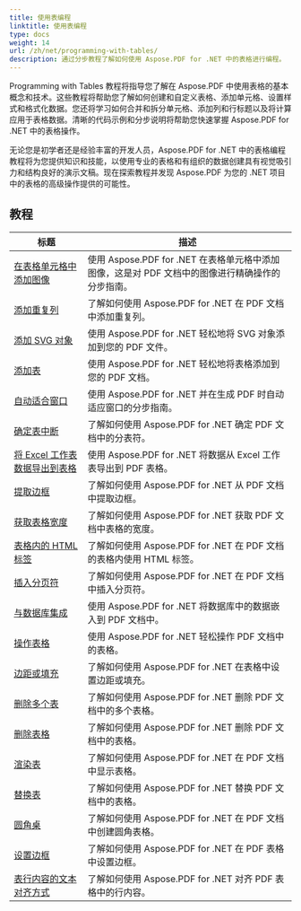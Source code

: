 ```yaml
---
title: 使用表编程
linktitle: 使用表编程
type: docs
weight: 14
url: /zh/net/programming-with-tables/
description: 通过分步教程了解如何使用 Aspose.PDF for .NET 中的表格进行编程。
---
```

Programming with Tables 教程将指导您了解在 Aspose.PDF 中使用表格的基本概念和技术。这些教程将帮助您了解如何创建和自定义表格、添加单元格、设置样式和格式化数据。您还将学习如何合并和拆分单元格、添加列和行标题以及将计算应用于表格数据。清晰的代码示例和分步说明将帮助您快速掌握 Aspose.PDF for .NET 中的表格操作。

无论您是初学者还是经验丰富的开发人员，Aspose.PDF for .NET 中的表格编程教程将为您提供知识和技能，以使用专业的表格和有组织的数据创建具有视觉吸引力和结构良好的演示文稿。现在探索教程并发现 Aspose.PDF 为您的 .NET 项目中的表格的高级操作提供的可能性。

## 教程
| 标题 | 描述 |
| --- | --- | 
| [在表格单元格中添加图像](./add-image-in-a-table-cell/) | 使用 Aspose.PDF for .NET 在表格单元格中添加图像，这是对 PDF 文档中的图像进行精确操作的分步指南。 |  
| [添加重复列](./add-repeating-column/) | 了解如何使用 Aspose.PDF for .NET 在 PDF 文档中添加重复列。 |  
| [添加 SVG 对象](./add-svg-object/) | 使用 Aspose.PDF for .NET 轻松地将 SVG 对象添加到您的 PDF 文件。 |  
| [添加表](./add-table/) | 使用 Aspose.PDF for .NET 轻松地将表格添加到您的 PDF 文档。 |  
| [自动适合窗口](./auto-fit-to-window/) | 使用 Aspose.PDF for .NET 并在生成 PDF 时自动适应窗口的分步指南。 |  
| [确定表中断](./determine-table-break/) | 了解如何使用 Aspose.PDF for .NET 确定 PDF 文档中的分表符。 |  
| [将 Excel 工作表数据导出到表格](./export-excel-worksheet-data-to-table/) | 使用 Aspose.PDF for .NET 将数据从 Excel 工作表导出到 PDF 表格。 |  
| [提取边框](./extract-border/) | 了解如何使用 Aspose.PDF for .NET 从 PDF 文档中提取边框。 |  
| [获取表格宽度](./get-table-width/) | 了解如何使用 Aspose.PDF for .NET 获取 PDF 文档中表格的宽度。 |  
| [表格内的 HTML 标签](./html-tags-inside-table/) | 了解如何使用 Aspose.PDF for .NET 在 PDF 文档的表格内使用 HTML 标签。 |  
| [插入分页符](./insert-page-break/) | 了解如何使用 Aspose.PDF for .NET 在 PDF 文档中插入分页符。 |  
| [与数据库集成](./integrate-with-database/) | 使用 Aspose.PDF for .NET 将数据库中的数据嵌入到 PDF 文档中。 |  
| [操作表格](./manipulate-table/) | 使用 Aspose.PDF for .NET 轻松操作 PDF 文档中的表格。 |  
| [边距或填充](./margins-or-padding/) | 了解如何使用 Aspose.PDF for .NET 在表格中设置边距或填充。 |  
| [删除多个表](./remove-multiple-tables/) | 了解如何使用 Aspose.PDF for .NET 删除 PDF 文档中的多个表格。 |  
| [删除表格](./remove-table/) | 了解如何使用 Aspose.PDF for .NET 删除 PDF 文档中的表格。 |  
| [渲染表](./render-table/) | 了解如何使用 Aspose.PDF for .NET 在 PDF 文档中显示表格。 |  
| [替换表](./replace-table/) | 了解如何使用 Aspose.PDF for .NET 替换 PDF 文档中的表格。 |  
| [圆角桌](./rounded-corner-table/) | 了解如何使用 Aspose.PDF for .NET 在 PDF 文档中创建圆角表格。 |  
| [设置边框](./set-border/) | 了解如何使用 Aspose.PDF for .NET 在 PDF 表格中设置边框。 |  
| [表行内容的文本对齐方式](./text-alignment-for-table-row-content/) | 了解如何使用 Aspose.PDF for .NET 对齐 PDF 表格中的行内容。 |  